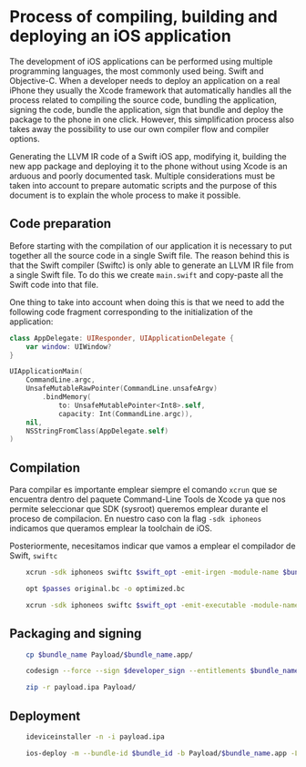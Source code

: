# Process of compiling, building and deploying an iOS application

The development of iOS applications can be performed using multiple programming languages, the most
commonly used being. Swift and Objective-C. When a developer needs to deploy an application on a real
iPhone they usually the Xcode framework that automatically handles all the process related to compiling
the source code, bundling the application, signing the code, bundle the application, sign that bundle
and deploy the package to the phone in one click. However, this simplification process also takes away
the possibility to use our own compiler flow and compiler options.

Generating the LLVM IR code of a Swift iOS app, modifying it, building the new app package and
deploying it to the phone without using Xcode is an arduous and poorly documented task. Multiple
considerations must be taken into account to prepare automatic scripts and the purpose of this 
document is to explain the whole process to make it possible.

## Code preparation

Before starting with the compilation of our application it is necessary to put together all the source code in a single 
Swift file. The reason behind this is that the Swift compiler (Swiftc) is only able to generate an LLVM IR file
from a single Swift file. To do this we create `main.swift` and copy-paste all the Swift code into that file.

One thing to take into account when doing this is that we need to add the following code fragment corresponding to the
initialization of the application:

```Swift
class AppDelegate: UIResponder, UIApplicationDelegate {
    var window: UIWindow?
}

UIApplicationMain(
    CommandLine.argc,
    UnsafeMutableRawPointer(CommandLine.unsafeArgv)
        .bindMemory(
            to: UnsafeMutablePointer<Int8>.self,
            capacity: Int(CommandLine.argc)),
    nil,
    NSStringFromClass(AppDelegate.self)
)
```

## Compilation

Para compilar es importante emplear siempre el comando `xcrun` que se encuentra dentro del paquete Command-Line Tools de
Xcode ya que nos permite seleccionar que SDK (sysroot) queremos emplear durante el proceso de compilacion. En nuestro 
caso con la flag `-sdk iphoneos` indicamos que queramos emplear la toolchain de iOS.

Posteriormente, necesitamos indicar que vamos a emplear el compilador de Swift, `swiftc` 

```Bash
    xcrun -sdk iphoneos swiftc $swift_opt -emit-irgen -module-name $bundle_name -Xfrontend -disable-llvm-optzns -target $HWtarget main.swift -o original.bc
```

```Bash
    opt $passes original.bc -o optimized.bc
```

```Bash
    xcrun -sdk iphoneos swiftc $swift_opt -emit-executable -module-name $bundle_name -Xfrontend -O0 -Xfrontend   -disable-llvm-optzns -target $HWtarget optimized.bc -o $bundle_name
```

## Packaging and signing

```Bash
    cp $bundle_name Payload/$bundle_name.app/
```

```Bash
    codesign --force --sign $developer_sign --entitlements $bundle_name.app.xcent Payload/$bundle_name.app
```

```Bash
    zip -r payload.ipa Payload/
```

## Deployment

```Bash
    ideviceinstaller -n -i payload.ipa
```

```Bash
    ios-deploy -m --bundle-id $bundle_id -b Payload/$bundle_name.app -L -u
```
